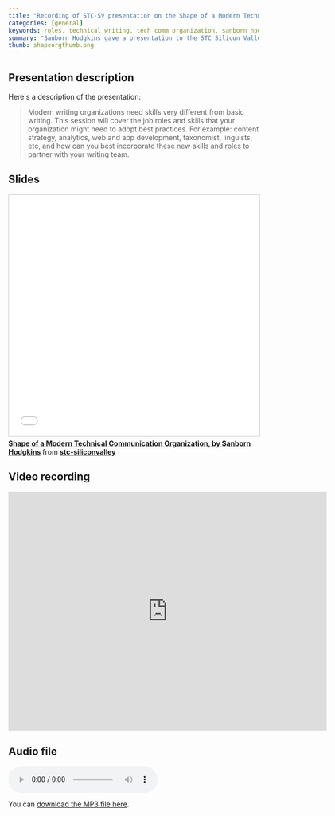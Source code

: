 ```yaml
---
title: "Recording of STC-SV presentation on the Shape of a Modern Technical Communication Organization, by Sanborn Hodgkins"
categories: [general]
keywords: roles, technical writing, tech comm organization, sanborn hodgkins, vmware
summary: "Sanborn Hodgkins gave a presentation to the STC Silicon Valley chapter called <i>Shape of a Modern Technical Communication Organization</i> on April 18. In the presentation, she highlights the variety of roles -- editor, videographer, information architect, content strategist, manager, writer, tools developer, and others -- that tech comm organizations need to thrive. "
thumb: shapeorgthumb.png
---
```


## Presentation description
Here's a description of the presentation:

> Modern writing organizations need skills very different from basic writing. This session will cover the job roles and skills that your organization might need to adopt best practices. For example: content strategy, analytics, web and app development, taxonomist, linguists, etc, and how can you best incorporate these new skills and roles to partner with your writing team.

## Slides

<iframe src="//www.slideshare.net/slideshow/embed_code/key/t2cQLrndqPnjnv" width="595" height="485" frameborder="0" marginwidth="0" marginheight="0" scrolling="no" style="border:1px solid #CCC; border-width:1px; margin-bottom:5px; max-width: 100%;" allowfullscreen> </iframe> <div style="margin-bottom:5px"> <strong> <a href="//www.slideshare.net/stc-siliconvalley/shape-of-a-modern-technical-communication-organization-by-sanborn-hodgkins" title="Shape of a Modern Technical Communication Organization, by Sanborn Hodgkins" target="_blank">Shape of a Modern Technical Communication Organization, by Sanborn Hodgkins</a> </strong> from <strong><a href="//www.slideshare.net/stc-siliconvalley" target="_blank">stc-siliconvalley</a></strong> </div>

## Video recording

<iframe width="640" height="480" src="https://www.youtube.com/embed/-itfrg6o00c" frameborder="0" allowfullscreen></iframe>

## Audio file

<p><audio controls="controls"><source src="http://www.podtrac.com/pts/redirect.mp3/idratherassets.com/podcasts/sanbornvoiceonly.mp3" type="audio/mpeg" /></audio></p>

You can <a href="http://www.podtrac.com/pts/redirect.mp3/idratherassets.com/podcasts/sanbornvoiceonly.mp3" alt="Sanborn Hodgkin on the shape of a modern technical communication organization">download the MP3 file here</a>.
